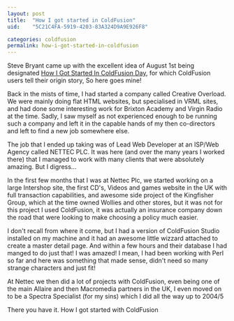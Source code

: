 ```yaml
---
layout: post
title:  "How I got started in ColdFusion"
uid:	"5C21C4FA-5919-4203-83A324D9A9E926F8"

categories: coldfusion
permalink: how-i-got-started-in-coldfusion
---
```

<p>Steve Bryant came up with the excellent idea of August 1st being designated <a href="http://www.bryantwebconsulting.com/blog/index.cfm/2011/7/20/August-1-2011-is-How-I-Started-ColdFusion-Day" title="Steve Bryant: August 1, 2011 is "How I Get Started in ColdFusion" Day">How I Got Started In ColdFusion Day</a>, for which ColdFusion users tell their origin story, So here goes mine!
</p>

<p>
	Back in the mists of time, I had started a company called Creative Overload. We were mainly doing flat HTML websites, but specialised in VRML sites, and had done some interesting work for Brixton Academy and Virgin Radio at the time. Sadly, I saw myself as not experienced enough to be running such a company and left it in the capable hands of my then co-directors and left to find a new job somewhere else.  
</p>

<p>
	The job that I ended up taking was of Lead Web Developer at an ISP/Web Agency called NETTEC PLC. It was here (and over the many years I worked there) that I managed to work with many clients that were absolutely amazing. But I digress... 
</p>
<p>
	In the first few months that I was at Nettec Plc, we started working on a large Intershop site, the first CD's, Videos and games website in the UK with full transaction capabilities, and awesome side project of the Kingfisher Group, which at the time owned Wollies and other stores, but it was not for this project I used ColdFusion, it was actually an insurance company down the road that were looking to make choosing a policy much easier. 
</p>

<p>
	I don't recall from where it come, but I had a version of ColdFusion Studio installed on my machine and it had an awesome little wizzard attached to create a master detail page. And within a few hours and their database I had manged to do just that! I was amazed! I mean, I had been working with Perl so far and here was something that made sense, didn't need so many strange characters and just fit! 
</p>

<p>At Nettec we then did a lot of projects with ColdFusion, even being one of the main Allaire and then Macromedia partners in the UK, I even moved on to be a Spectra Specialist (for my sins) which I did all the way up to 2004/5</p>

<p>There you have it. How I got started with ColdFusion</p>